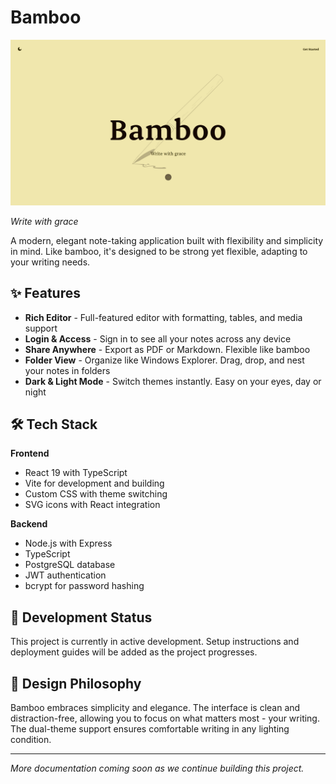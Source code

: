 # Bamboo

![Bamboo App](image.png)

*Write with grace*

A modern, elegant note-taking application built with flexibility and simplicity in mind. Like bamboo, it's designed to be strong yet flexible, adapting to your writing needs.

## ✨ Features

- **Rich Editor** - Full-featured editor with formatting, tables, and media support
- **Login & Access** - Sign in to see all your notes across any device
- **Share Anywhere** - Export as PDF or Markdown. Flexible like bamboo
- **Folder View** - Organize like Windows Explorer. Drag, drop, and nest your notes in folders
- **Dark & Light Mode** - Switch themes instantly. Easy on your eyes, day or night

## 🛠️ Tech Stack

**Frontend**
- React 19 with TypeScript
- Vite for development and building
- Custom CSS with theme switching
- SVG icons with React integration

**Backend**
- Node.js with Express
- TypeScript
- PostgreSQL database
- JWT authentication
- bcrypt for password hashing

## 🚧 Development Status

This project is currently in active development. Setup instructions and deployment guides will be added as the project progresses.

## 🎨 Design Philosophy

Bamboo embraces simplicity and elegance. The interface is clean and distraction-free, allowing you to focus on what matters most - your writing. The dual-theme support ensures comfortable writing in any lighting condition.

---

*More documentation coming soon as we continue building this project.*